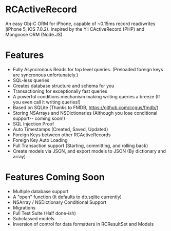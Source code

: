 RCActiveRecord
==============

An easy Obj-C ORM for iPhone, capable of ~0.15ms record read/writes (iPhone 5, iOS 7.0.2). 
Inspired by the Yii CActiveRecord (PHP) and Mongoose ORM (Node.JS).

Features
==========
* Fully Asyncronous Reads for top level queries. (Preloaded foreign keys are syncronous unfortunately.)
* SQL-less queries
* Creates database structure and schema for you
* Transactioning for exceptionally fast queries
* A powerful conditions mechanism making writing queries a breeze (If you even call it writing queries!)
* Based on SQLite (Thanks to FMDB, https://github.com/ccgus/fmdb/)
* Storing NSArrays and NSDictionaries (Although you lose conditional support-- coming soon!)
* SQL Injection Proof
* Auto Timestamps (Created, Saved, Updated)
* Foreign Keys between other RCActiveRecords
* Foreign Key Auto Loading
* Full Transaction support (Starting, committing, and rolling back)
* Create models via JSON, and export models to JSON (By dictionary and array)

Features Coming Soon
==========
* Multiple database support
* A "open" function (It defaults to db.sqlite currently)
* NSArray / NSDictionary Conditional Support
* Migrations
* Full Test Suite (Half done-ish)
* Subclassed models
* Inversion of control for data formatters in RCResultSet and Models
